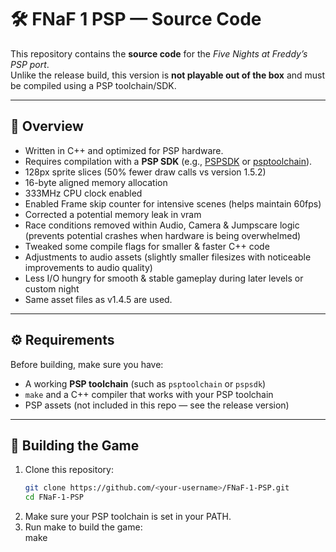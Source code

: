 # 🛠️ FNaF 1 PSP — Source Code  

This repository contains the **source code** for the *Five Nights at Freddy’s PSP port*.  
Unlike the release build, this version is **not playable out of the box** and must be compiled using a PSP toolchain/SDK.  

---

## 📌 Overview
- Written in C++ and optimized for PSP hardware.  
- Requires compilation with a **PSP SDK** (e.g., [PSPSDK](https://github.com/pspdev/pspsdk) or [psptoolchain](https://github.com/pspdev/psptoolchain)).  
- 128px sprite slices (50% fewer draw calls vs version 1.5.2)
- 16-byte aligned memory allocation
- 333MHz CPU clock enabled
- Enabled Frame skip counter for intensive scenes (helps maintain 60fps)
- Corrected a potential memory leak in vram
- Race conditions removed within Audio, Camera & Jumpscare logic (prevents potential crashes when hardware is being overwhelmed)
- Tweaked some compile flags for smaller & faster C++ code
- Adjustments to audio assets (slightly smaller filesizes with noticeable improvements to audio quality)
- Less I/O hungry for smooth & stable gameplay during later levels or custom night   
- Same asset files as v1.4.5 are used.  

---

## ⚙️ Requirements
Before building, make sure you have:  
- A working **PSP toolchain** (such as `psptoolchain` or `pspsdk`)  
- `make` and a C++ compiler that works with your PSP toolchain  
- PSP assets (not included in this repo — see the release version)  

---

## 🚀 Building the Game
1. Clone this repository:  
   ```bash
   git clone https://github.com/<your-username>/FNaF-1-PSP.git
   cd FNaF-1-PSP
 2. Make sure your PSP toolchain is set in your PATH.
 3. Run make to build the game:  
make

